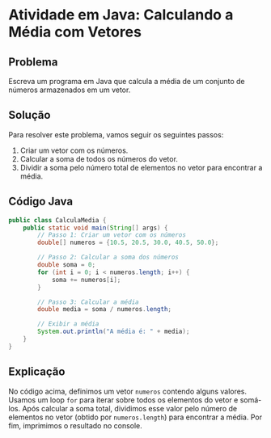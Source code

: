 
# Atividade em Java: Calculando a Média com Vetores

## Problema
Escreva um programa em Java que calcula a média de um conjunto de números armazenados em um vetor.

## Solução
Para resolver este problema, vamos seguir os seguintes passos:
1. Criar um vetor com os números.
2. Calcular a soma de todos os números do vetor.
3. Dividir a soma pelo número total de elementos no vetor para encontrar a média.

## Código Java

```java
public class CalculaMedia {
    public static void main(String[] args) {
        // Passo 1: Criar um vetor com os números
        double[] numeros = {10.5, 20.5, 30.0, 40.5, 50.0};

        // Passo 2: Calcular a soma dos números
        double soma = 0;
        for (int i = 0; i < numeros.length; i++) {
            soma += numeros[i];
        }

        // Passo 3: Calcular a média
        double media = soma / numeros.length;

        // Exibir a média
        System.out.println("A média é: " + media);
    }
}
```

## Explicação
No código acima, definimos um vetor `numeros` contendo alguns valores. Usamos um loop `for` para iterar sobre todos os elementos do vetor e somá-los. Após calcular a soma total, dividimos esse valor pelo número de elementos no vetor (obtido por `numeros.length`) para encontrar a média. Por fim, imprimimos o resultado no console.

